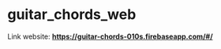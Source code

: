 # guitar_chords_web

Link website: <strong><a>https://guitar-chords-010s.firebaseapp.com/#/</a></strong>
